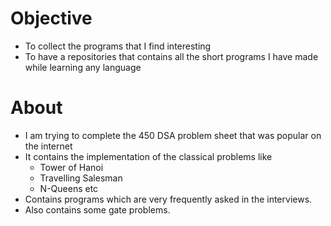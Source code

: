 # Objective
* To collect the programs that I find interesting
* To have a repositories that contains all the short programs I have made while learning any language

# About
* I am trying to complete the 450 DSA problem sheet that was popular on the internet
* It contains the implementation of the classical problems like
  * Tower of Hanoi
  * Travelling Salesman
  * N-Queens etc
* Contains programs which are very frequently asked in the interviews.
* Also contains some gate problems.
